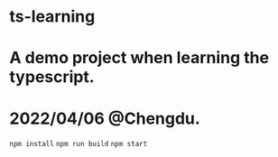 # ts-learning

# A demo project when learning the typescript.
# 2022/04/06 @Chengdu.

``` npm install ```
``` npm run build ```
``` npm start ```


